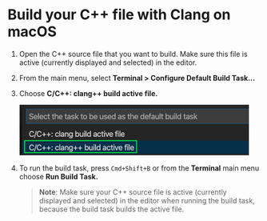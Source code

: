 # Build your C++ file with Clang on macOS

1. Open the C++ source file that you want to build. Make sure this file is active (currently displayed and selected) in the editor.

2. From the main menu, select **Terminal > Configure Default Build Task...**

3. Choose **C/C++: clang++ build active file.**

    ![Dropdown showing C++ build tasks for Clang on macOS](clang-default-build-task.png)

4. To run the build task, press `Cmd+Shift+B` or from the **Terminal** main menu choose **Run Build Task.**

    > **Note**: Make sure your C++ source file is active (currently displayed and selected) in the editor when running the build task, because the build task builds the active file.